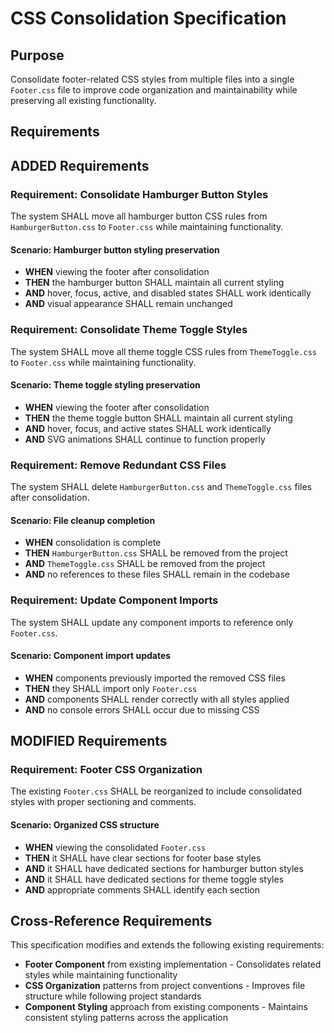 # CSS Consolidation Specification

## Purpose
Consolidate footer-related CSS styles from multiple files into a single `Footer.css` file to improve code organization and maintainability while preserving all existing functionality.

## Requirements

## ADDED Requirements

### Requirement: Consolidate Hamburger Button Styles
The system SHALL move all hamburger button CSS rules from `HamburgerButton.css` to `Footer.css` while maintaining functionality.

#### Scenario: Hamburger button styling preservation
- **WHEN** viewing the footer after consolidation
- **THEN** the hamburger button SHALL maintain all current styling
- **AND** hover, focus, active, and disabled states SHALL work identically
- **AND** visual appearance SHALL remain unchanged

### Requirement: Consolidate Theme Toggle Styles
The system SHALL move all theme toggle CSS rules from `ThemeToggle.css` to `Footer.css` while maintaining functionality.

#### Scenario: Theme toggle styling preservation
- **WHEN** viewing the footer after consolidation
- **THEN** the theme toggle button SHALL maintain all current styling
- **AND** hover, focus, and active states SHALL work identically
- **AND** SVG animations SHALL continue to function properly

### Requirement: Remove Redundant CSS Files
The system SHALL delete `HamburgerButton.css` and `ThemeToggle.css` files after consolidation.

#### Scenario: File cleanup completion
- **WHEN** consolidation is complete
- **THEN** `HamburgerButton.css` SHALL be removed from the project
- **AND** `ThemeToggle.css` SHALL be removed from the project
- **AND** no references to these files SHALL remain in the codebase

### Requirement: Update Component Imports
The system SHALL update any component imports to reference only `Footer.css`.

#### Scenario: Component import updates
- **WHEN** components previously imported the removed CSS files
- **THEN** they SHALL import only `Footer.css`
- **AND** components SHALL render correctly with all styles applied
- **AND** no console errors SHALL occur due to missing CSS

## MODIFIED Requirements

### Requirement: Footer CSS Organization
The existing `Footer.css` SHALL be reorganized to include consolidated styles with proper sectioning and comments.

#### Scenario: Organized CSS structure
- **WHEN** viewing the consolidated `Footer.css`
- **THEN** it SHALL have clear sections for footer base styles
- **AND** it SHALL have dedicated sections for hamburger button styles
- **AND** it SHALL have dedicated sections for theme toggle styles
- **AND** appropriate comments SHALL identify each section

## Cross-Reference Requirements

This specification modifies and extends the following existing requirements:
- **Footer Component** from existing implementation - Consolidates related styles while maintaining functionality
- **CSS Organization** patterns from project conventions - Improves file structure while following project standards
- **Component Styling** approach from existing components - Maintains consistent styling patterns across the application